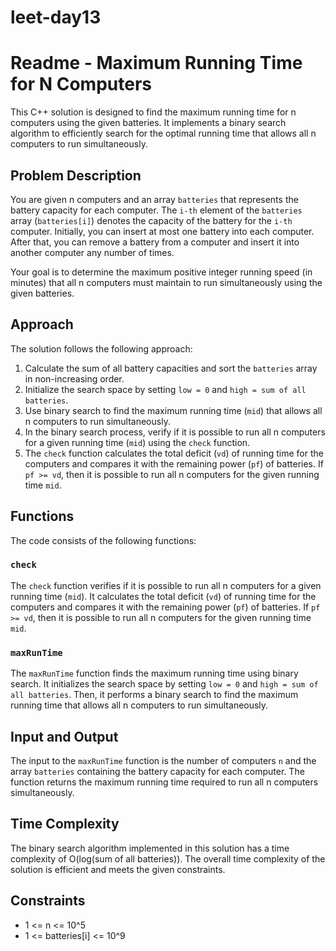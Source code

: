 # leet-day13

# Readme - Maximum Running Time for N Computers

This C++ solution is designed to find the maximum running time for n computers using the given batteries. It implements a binary search algorithm to efficiently search for the optimal running time that allows all n computers to run simultaneously.

## Problem Description

You are given n computers and an array `batteries` that represents the battery capacity for each computer. The `i-th` element of the `batteries` array (`batteries[i]`) denotes the capacity of the battery for the `i-th` computer. Initially, you can insert at most one battery into each computer. After that, you can remove a battery from a computer and insert it into another computer any number of times.

Your goal is to determine the maximum positive integer running speed (in minutes) that all n computers must maintain to run simultaneously using the given batteries.

## Approach

The solution follows the following approach:

1. Calculate the sum of all battery capacities and sort the `batteries` array in non-increasing order.
2. Initialize the search space by setting `low = 0` and `high = sum of all batteries`.
3. Use binary search to find the maximum running time (`mid`) that allows all n computers to run simultaneously.
4. In the binary search process, verify if it is possible to run all n computers for a given running time (`mid`) using the `check` function.
5. The `check` function calculates the total deficit (`vd`) of running time for the computers and compares it with the remaining power (`pf`) of batteries. If `pf >= vd`, then it is possible to run all n computers for the given running time `mid`.

## Functions

The code consists of the following functions:

### `check`

The `check` function verifies if it is possible to run all n computers for a given running time (`mid`). It calculates the total deficit (`vd`) of running time for the computers and compares it with the remaining power (`pf`) of batteries. If `pf >= vd`, then it is possible to run all n computers for the given running time `mid`.

### `maxRunTime`

The `maxRunTime` function finds the maximum running time using binary search. It initializes the search space by setting `low = 0` and `high = sum of all batteries`. Then, it performs a binary search to find the maximum running time that allows all n computers to run simultaneously.

## Input and Output

The input to the `maxRunTime` function is the number of computers `n` and the array `batteries` containing the battery capacity for each computer. The function returns the maximum running time required to run all n computers simultaneously.

## Time Complexity

The binary search algorithm implemented in this solution has a time complexity of O(log(sum of all batteries)). The overall time complexity of the solution is efficient and meets the given constraints.

## Constraints

- 1 <= n <= 10^5
- 1 <= batteries[i] <= 10^9

